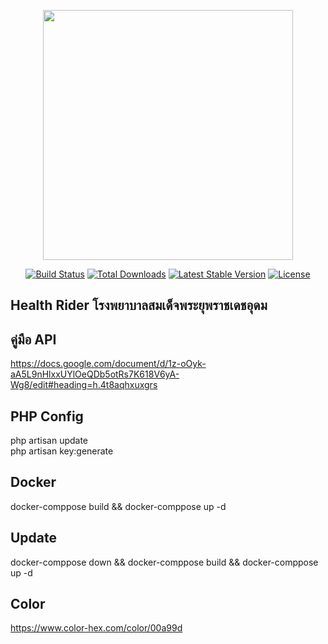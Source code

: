 <p align="center"><a href="https://laravel.com" target="_blank"><img src="https://raw.githubusercontent.com/laravel/art/master/logo-lockup/5%20SVG/2%20CMYK/1%20Full%20Color/laravel-logolockup-cmyk-red.svg" width="400"></a></p>

<p align="center">
<a href="https://travis-ci.org/laravel/framework"><img src="https://travis-ci.org/laravel/framework.svg" alt="Build Status"></a>
<a href="https://packagist.org/packages/laravel/framework"><img src="https://img.shields.io/packagist/dt/laravel/framework" alt="Total Downloads"></a>
<a href="https://packagist.org/packages/laravel/framework"><img src="https://img.shields.io/packagist/v/laravel/framework" alt="Latest Stable Version"></a>
<a href="https://packagist.org/packages/laravel/framework"><img src="https://img.shields.io/packagist/l/laravel/framework" alt="License"></a>
</p>

## Health Rider โรงพยาบาลสมเด็จพระยุพราชเดชอุดม
## คู่มือ API
https://docs.google.com/document/d/1z-oOyk-aA5L9nHlxxUYlOeQDb5otRs7K618V6yA-Wg8/edit#heading=h.4t8aqhxuxgrs
<br>
## PHP Config
php artisan update <br>
php artisan key:generate
<br>
## Docker
docker-comppose build && docker-comppose up -d
## Update 
docker-comppose down && docker-comppose build && docker-comppose up -d
## Color
https://www.color-hex.com/color/00a99d

